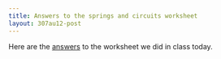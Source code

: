 ```yaml
---
title: Answers to the springs and circuits worksheet
layout: 307au12-post
---
```


Here are the [answers](worksheet-3-7-answers.pdf) to the worksheet
we did in class today.
